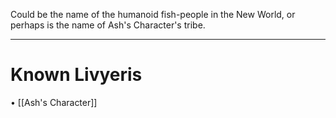 Could be the name of the humanoid fish-people in the New World, or perhaps is the name of Ash's Character's tribe.

---
# Known Livyeris
• [[Ash's Character]]